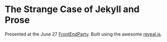 # The Strange Case of Jekyll and Prose
Presented at the June 27 [FrontEndParty](frontendparty.com).
Built using the awesome [reveal.js](https://github.com/hakimel/reveal.js/).

